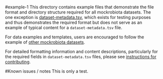 #example-1
This directory contains example files that demonstrate the file format and directory structure required for all mockrobiota datasets. The one exception is [dataset-metadata.tsv](dataset-metadata.tsv), which exists for testing purposes and thus demonstrates the required format but does not serve as an example of typical content for a ``dataset-metadata.tsv`` file.

For data examples and templates, users are encouraged to follow the example of [other mockrobiota datasets](../).

For detailed formatting information and content descriptions, particularly for the required fields in ``dataset-metadata.tsv`` files, please see [instructions for contributing](../../CONTRIBUTING.md).

#Known issues / notes
This is only a test.
